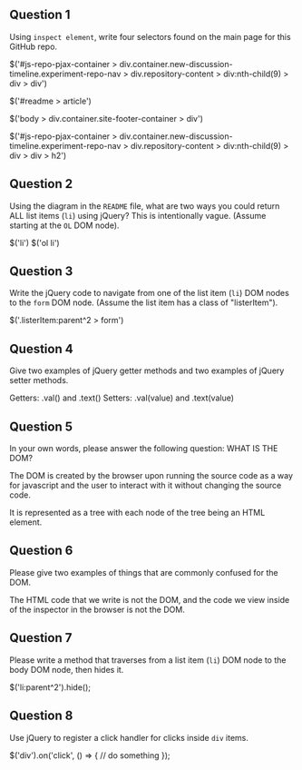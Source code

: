 ## Question 1

Using `inspect element`, write four selectors found on the main page for this
GitHub repo.

<!-- your answer starts here -->
$('#js-repo-pjax-container > div.container.new-discussion-timeline.experiment-repo-nav > div.repository-content > div:nth-child(9) > div > div')

$('#readme > article')

$('body > div.container.site-footer-container > div')

$('#js-repo-pjax-container > div.container.new-discussion-timeline.experiment-repo-nav > div.repository-content > div:nth-child(9) > div > div > h2')
<!-- your answer ends here -->

## Question 2

Using the diagram in the `README` file, what are two ways you could return ALL
list items (`li`) using jQuery? This is intentionally vague. (Assume starting
at the `OL` DOM node).

<!-- your answer starts here -->
$('li')
$('ol li')
<!-- your answer ends here -->

## Question 3

Write the jQuery code to navigate from one of the list item (`li`) DOM nodes to
the `form` DOM node. (Assume the list item has a class of "listerItem").

<!-- your answer starts here -->
$('.listerItem:parent^2 > form')
<!-- your answer ends here -->

## Question 4

Give two examples of jQuery getter methods and two examples of jQuery setter
methods.

<!-- your answer starts here -->
Getters: .val() and .text()
Setters: .val(value) and .text(value)
<!-- your answer ends here -->

## Question 5

In your own words, please answer the following question: WHAT IS THE DOM?

<!-- your answer starts here -->
The DOM is created by the browser upon running the source code as a way for javascript and the user to interact with it without changing the source code.

It is represented as a tree with each node of the tree being an HTML element.
<!-- your answer ends here -->

## Question 6

Please give two examples of things that are commonly confused for the DOM.

<!-- your answer starts here -->
The HTML code that we write is not the DOM, and the code we view inside of the inspector in the browser is not the DOM.
<!-- your answer ends here -->

## Question 7

Please write a method that traverses from a list item (`li`) DOM node to the
body DOM node, then hides it.

<!-- your answer starts here -->
$('li:parent^2').hide();
<!-- your answer ends here -->

## Question 8

Use jQuery to register a click handler for clicks inside `div` items.

<!-- your answer starts here -->
$('div').on('click', () => {
  // do something
});
<!-- your answer ends here -->
